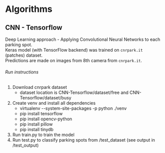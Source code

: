 # Algorithms

## CNN - Tensorflow
Deep Learning approach - Applying Convolutional Neural Networks to each parking spot.  
Keras model (with TensorFlow backend) was trained on `cnrpark.it` (patches) dataset.  
Predictions are made on images from 8th camera from `cnrpark.it`.

###### Run instructions
1. Download cnrpark dataset
    - dataset location is CNN-Tensorflow/dataset/free and CNN-Tensorflow/dataset/busy
2. Create venv and install all dependencies
    - virtualenv --system-site-packages -p python ./venv
    - pip install tensorflow
    - pip install opencv-python
    - pip install pillow
    - pip install tinydb
3. Run train.py to train the model
4. Run test.py to classify parking spots from /test_dataset (see output in /test_output)